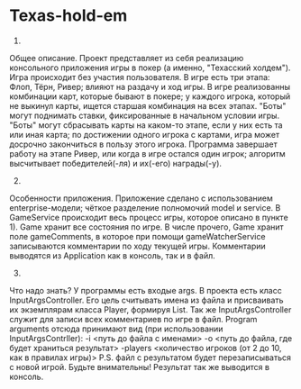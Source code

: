 # Texas-hold-em

 1)
 Общее описание.
 Проект представляет из себя реализацию консольного приложения игры в покер (а именно, "Техасский холдем").
 Игра происходит без участия пользователя.
 В игре есть три этапа: Флоп, Тёрн, Ривер; влияют на раздачу и ход игры.
 В игре реализованны комбинации карт, которые бывают в покере; у каждого игрока, который не выкинул карты, ищется старшая комбинация на всех этапах.
 "Боты" могут поднимать ставки, фиксированные в начальном условии игры.
 "Боты" могут сбрасывать карты на каком-то этапе, если у них есть та или иная карта; по достижении одного игрока с картами, игра может досрочно закончиться в пользу этого игрока. 
 Программа завершает работу на этапе Ривер, или когда в игре остался один игрок; алгоритм высчитывает победителей(-ля) и их(-его) награды(-у).

 2)
 Особенности приложения.
 Приложение сделано с использованием enterprise-модели; чёткое разделение полномочий model и service.
 В GameService происходит весь процесс игры, которое описано в пункте 1).
 Game хранит все состояния по игре.
 В числе прочего, Game хранит поле gameComments, в которое при помощи gameWatcherService записываются комментарии по ходу текущей игры.
 Комментарии выводятся из Application как в консоль, так и в файл.

 3)
 Что надо знать?
 У программы есть входые args.
 В проекта есть класс InputArgsController.
 Его цель считывать имена из файла и присваивать их экземплярам класса Player, формируя List<Player>.
 Так же InputArgsController служит для записи всех комментариев по игре в файл.
 Program arguments отсюда принимают вид (при использовании InputArgsContrller):
 -i <путь до файла с именами> -o <путь до файла, где будет храниться результат> -players <количество игроков (от 2 до 10, как в правилах игры)>
 P.S. файл с результатом будет перезаписываться с новой игрой. Будьте внимательны!
 Результат так же выводится в консоль.
